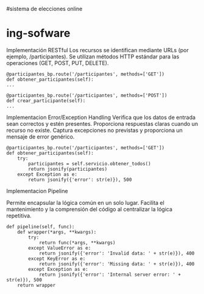 #sistema de elecciones online 
# ing-sofware
Implementación RESTful
Los recursos se identifican mediante URLs (por ejemplo, /participantes).
Se utilizan métodos HTTP estándar para las operaciones (GET, POST, PUT, DELETE).

    @participantes_bp.route('/participantes', methods=['GET'])
    def obtener_participantes(self):
    ...

    @participantes_bp.route('/participantes', methods=['POST'])
    def crear_participante(self):
    ...

Implementacion Error/Exception Handling
Verifica que los datos de entrada sean correctos y estén presentes.
Proporciona respuestas claras cuando un recurso no existe.
Captura excepciones no previstas y proporciona un mensaje de error genérico.

    @participantes_bp.route('/participantes', methods=['GET'])
    def obtener_participantes(self):
        try:
            participantes = self.servicio.obtener_todos()
            return jsonify(participantes)
        except Exception as e:
            return jsonify({'error': str(e)}), 500
            
Implementacion Pipeline

Permite encapsular la lógica común en un solo lugar.
Facilita el mantenimiento y la comprensión del código al centralizar la lógica repetitiva.

    def pipeline(self, func):
        def wrapper(*args, **kwargs):
            try:
                return func(*args, **kwargs)
            except ValueError as e:
                return jsonify({'error': 'Invalid data: ' + str(e)}), 400
            except KeyError as e:
                return jsonify({'error': 'Missing data: ' + str(e)}), 400
            except Exception as e:
                return jsonify({'error': 'Internal server error: ' + str(e)}), 500
        return wrapper
